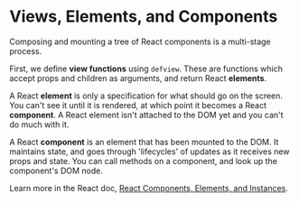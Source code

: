 # Views, Elements, and Components

Composing and mounting a tree of React components is a multi-stage process.

First, we define **view functions** using `defview`. These are functions which accept props and children as arguments, and return React **elements**.

A React **element** is only a specification for what should go on the screen. You can't see it until it is rendered, at which point it becomes a React **component**. A React element isn't attached to the DOM yet and you can't do much with it.

A React **component** is an element that has been mounted to the DOM. It maintains state, and goes through 'lifecycles' of updates as it receives new props and state. You can call methods on a component, and look up the component's DOM node.

Learn more in the React doc, [React Components, Elements, and Instances](https://facebook.github.io/react/blog/2015/12/18/react-components-elements-and-instances.html).